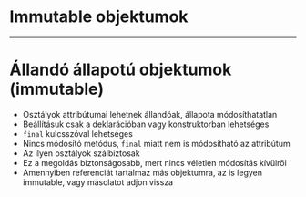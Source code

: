 # Immutable objektumok

---
# Állandó állapotú objektumok (immutable)

* Osztályok attribútumai lehetnek állandóak, állapota módosíthatatlan
* Beállításuk csak a deklarációban vagy konstruktorban lehetséges
* `final` kulcsszóval lehetséges
* Nincs módosító metódus, `final` miatt nem is módosítható az attribútum
* Az ilyen osztályok szálbiztosak
* Ez a megoldás biztonságosabb, mert nincs véletlen módosítás kívülről
* Amennyiben referenciát tartalmaz más objektumra, az is legyen immutable, vagy másolatot adjon vissza
